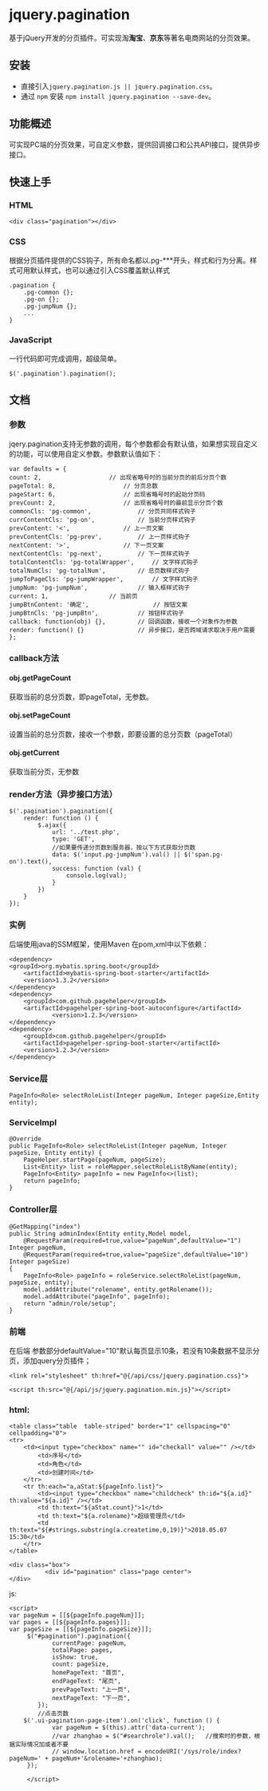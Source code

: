 # jquery.pagination
基于jQuery开发的分页插件。可实现淘**淘宝**、**京东**等著名电商网站的分页效果。
## 安装
- 直接引入`jquery.pagination.js || jquery.pagination.css`。
- 通过 `npm` 安装 `npm install jquery.pagination --save-dev`。
## 功能概述
可实现PC端的分页效果，可自定义参数，提供回调接口和公共API接口，提供异步接口。
## 快速上手
### HTML
	
	<div class="pagination"></div>
### CSS
根据分页插件提供的CSS钩子，所有命名都以.pg-***开头，样式和行为分离。样式可用默认样式，也可以通过引入CSS覆盖默认样式

	.pagination {
		.pg-common {};
		.pg-on {};
		.pg-jumpNum {};
		...
	}
### JavaScript
一行代码即可完成调用，超级简单。

	$('.pagination').pagination();
## 文档
### 参数
jqery.pagination支持无参数的调用，每个参数都会有默认值，如果想实现自定义的功能，可以使用自定义参数。参数默认值如下：
	
	var defaults = {
	count: 2,					// 出现省略号时的当前分页的前后分页个数
	pageTotal: 8,					// 分页总数
	pageStart: 6,					// 出现省略号时的起始分页码
	prevCount: 2,					// 出现省略号时的最前显示分页个数
	commonCls: 'pg-common',				// 分页共同样式钩子
	currContentCls: 'pg-on',			// 当前分页样式钩子
	prevContent: '<',				// 上一页文案
	prevContentCls: 'pg-prev',			// 上一页样式钩子
	nextContent: '>',				// 下一页文案
	nextContentCls: 'pg-next',			// 下一页样式钩子
	totalContentCls: 'pg-totalWrapper',		// 文字样式钩子
	totalNumCls: 'pg-totalNum',			// 总页数样式钩子
	jumpToPageCls: 'pg-jumpWrapper',		// 文字样式钩子
	jumpNum: 'pg-jumpNum',				// 输入框样式钩子
	current: 1,					// 当前页
	jumpBtnContent: '确定',    		       // 按钮文案
	jumpBtnCls: 'pg-jumpBtn',			// 按钮样式钩子
	callback: function(obj) {},			// 回调函数，接收一个对象作为参数
	render: function() {}				// 异步接口，是否跨域请求取决于用户需要
	};

### callback方法
#### obj.getPageCount
获取当前的总分页数，即pageTotal，无参数。
#### obj.setPageCount
设置当前的总分页数，接收一个参数，即要设置的总分页数（pageTotal）
#### obj.getCurrent
获取当前分页，无参数
### render方法（异步接口方法）

	$('.pagination').pagination({
		render: function () {
			$.ajax({
				url: '../test.php',
				type: 'GET',
				//如果要传递分页数到服务器，按以下方式获取分页数
				data: $('input.pg-jumpNum').val() || $('span.pg-on').text(),
				success: function (val) {
					console.log(val);
				}
			})
		}
	});
	
### 实例
   后端使用java的SSM框架，使用Maven 在pom,xml中以下依赖： 
 
    <dependency>
   	<groupId>org.mybatis.spring.boot</groupId>
		<artifactId>mybatis-spring-boot-starter</artifactId>
		<version>1.3.2</version>
	</dependency>
    <dependency>
		<groupId>com.github.pagehelper</groupId>
		<artifactId>pagehelper-spring-boot-autoconfigure</artifactId>
                <version>1.2.3</version>
    </dependency>
    <dependency>
		<groupId>com.github.pagehelper</groupId>
		<artifactId>pagehelper-spring-boot-starter</artifactId>
		<version>1.2.3</version>
    </dependency>

### Service层
    PageInfo<Role> selectRoleList(Integer pageNum, Integer pageSize,Entity entity);
### ServiceImpl 
 
    @Override
    public PageInfo<Role> selectRoleList(Integer pageNum, Integer pageSize, Entity entity) {
		PageHelper.startPage(pageNum, pageSize);
		List<Entity> list = roleMapper.selectRoleListByName(entity);
		PageInfo<Entity> pageInfo = new PageInfo<>(list);
		return pageInfo;
	}
		
### Controller层

    @GetMapping("index")
	public String adminIndex(Entity entity,Model model,
		@RequestParam(required=true,value="pageNum",defaultValue="1") Integer pageNum,
		@RequestParam(required=true,value="pageSize",defaultValue="10") Integer pageSize)
	{
		PageInfo<Role> pageInfo = roleService.selectRoleList(pageNum, pageSize, entity);
		model.addAttribute("rolename", entity.getRolename());
		model.addAttribute("pageInfo", pageInfo);	
		return "admin/role/setup";
	}

### 前端

   在后端 参数部分defaultValue="10"默认每页显示10条，若没有10条数据不显示分页，添加query分页插件；
 
    <link rel="stylesheet" th:href="@{/api/css/jquery.pagination.css}">
  
    <script th:src="@{/api/js/jquery.pagination.min.js}"></script>
  
### html:

    <table class="table  table-striped" border="1" cellspacing="0" cellpadding="0">
	<tr>
		<td><input type="checkbox" name="" id="checkall" value="" /></td>
			<td>序号</td>
			<td>角色</td>
			<td>创建时间</td>
		</tr>
		<tr th:each="a,aStat:${pageInfo.list}">
			<td><input type="checkbox" name="childcheck" th:id="${a.id}" th:value="${a.id}" /></td>
			<td th:text="${aStat.count}">1</td>
			<td th:text="${a.rolename}">超级管理员</td>
			<td th:text="${#strings.substring(a.createtime,0,19)}">2018.05.07 15:30</td>
		</tr>
    </table>
			
    <div class="box">
		      <div id="pagination" class="page center">
    </div>

  js:
  
    <script>
	var pageNum = [[${pageInfo.pageNum}]];
	var pages = [[${pageInfo.pages}]];
	var pageSize = [[${pageInfo.pageSize}]];
		 $("#pagination").pagination({
			    currentPage: pageNum,
			    totalPage: pages,
			    isShow: true,
			    count: pageSize,
			    homePageText: "首页",
			    endPageText: "尾页",
			    prevPageText: "上一页",
			    nextPageText: "下一页",   
			});
			//点击页数
		$('.ui-pagination-page-item').on('click', function () {
			    var pageNum = $(this).attr('data-current');
			    //var zhanghao = $("#searchrole").val();   //搜索时的参数，根据实际情况加或者不要
			    // window.location.href = encodeURI('/sys/role/index?pageNum=' + pageNum+'&rolename='+zhanghao);
		 });

	     </script>
